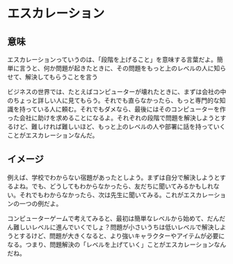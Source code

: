 # エスカレーション

## 意味
エスカレーションっていうのは、「段階を上げること」を意味する言葉だよ。簡単に言うと、何か問題が起きたときに、その問題をもっと上のレベルの人に知らせて、解決してもらうことを言う

ビジネスの世界では、たとえばコンピューターが壊れたときに、まずは会社の中のちょっと詳しい人に見てもらう。それでも直らなかったら、もっと専門的な知識を持っている人に頼む。それでもダメなら、最後にはそのコンピューターを作った会社に助けを求めることになるよ。それぞれの段階で問題を解決しようとするけど、難しければ難しいほど、もっと上のレベルの人や部署に話を持っていくことがエスカレーションなんだ。
## イメージ
例えば、学校でわからない宿題があったとしよう。まずは自分で解決しようとするよね。でも、どうしてもわからなかったら、友だちに聞いてみるかもしれない。それでもわからなかったら、次は先生に聞いてみる。これがエスカレーションの一つの例だよ。

コンピューターゲームで考えてみると、最初は簡単なレベルから始めて、だんだん難しいレベルに進んでいくでしょ？問題が小さいうちは低いレベルで解決しようとするけど、問題が大きくなると、より強いキャラクターやアイテムが必要になる。つまり、問題解決の「レベルを上げていく」ことがエスカレーションなんだね。

